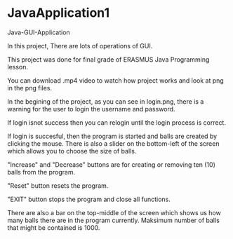 # JavaApplication1
Java-GUI-Application

In this project, There are lots of operations of GUI.                                                                                                                               


This project was done for final grade of ERASMUS Java Programming lesson.                                                                                                                  


You can download .mp4 video to watch how project works and look at png in the png files.                                                                                                                            


In the begining of the project, as you can see in login.png, there is a warning for the user to login the username and password.     

If login isnot success then you can relogin until the login process is correct.      

If login is succesful, then the program is started and balls are created by clicking the mouse. There is also a slider on the bottom-left of the screen which allows you to choose the size of balls.   

"Increase" and "Decrease" buttons are for creating or removing ten (10) balls from the program.    

"Reset" button resets the program.                                                                                   

"EXIT" button stops the program and close all functions.                        

There are also a bar on the top-middle of the screen which shows us how many balls there are in the program currently. Maksimum number of balls that might be contained is 1000.
